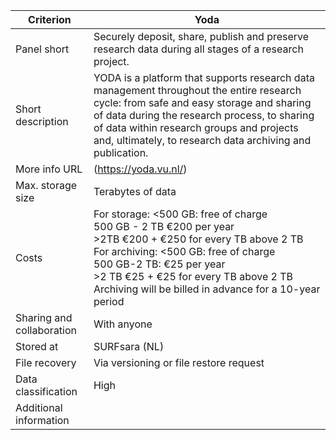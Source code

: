 |Criterion|Yoda|
|---|---|
|Panel short|Securely deposit, share, publish and preserve research data during all stages of a research project.|
|Short description|YODA is a platform that supports research data management throughout the entire research cycle: from safe and easy storage and sharing of data during the research process, to sharing of data within research groups and projects and, ultimately, to research data archiving and publication.|
|More info URL|(https://yoda.vu.nl/)|
|Max. storage size|Terabytes of data|
|Costs|For storage: <500 GB: free of charge <br> 500 GB - 2 TB €200 per year <br> >2TB €200 + €250 for every TB above 2 TB <br> For archiving: <500 GB: free of charge <br> 500 GB-2 TB: €25 per year <br> >2 TB €25 + €25 for every TB above 2 TB <br> Archiving will be billed in advance for a 10-year period|
|Sharing and collaboration|With anyone|
|Stored at|SURFsara (NL)|
|File recovery|Via versioning or file restore request|
|Data classification|High|
|Additional information| |

